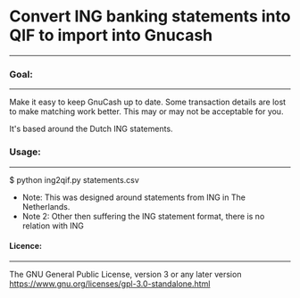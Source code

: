 # Convert ING banking statements into QIF to import into Gnucash
---

### Goal:
---
Make it easy to keep GnuCash up to date. Some transaction details are lost to make matching work better.
This may or may not be acceptable for you.

It's based around the Dutch ING statements.

### Usage:
------

 $ python ing2qif.py statements.csv

* Note: This was designed around statements from ING in The Netherlands.
* Note 2: Other then suffering the ING statement format, there is no relation with ING

#### Licence:
--------

The GNU General Public License, version 3 or any later version
https://www.gnu.org/licenses/gpl-3.0-standalone.html
